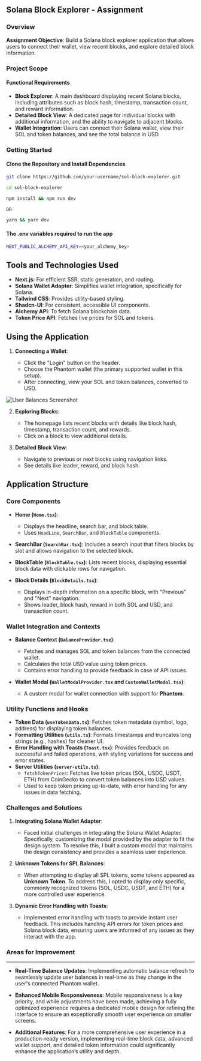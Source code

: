 ## Solana Block Explorer - Assignment

### Overview

**Assignment Objective**: Build a Solana block explorer application that allows users to connect their wallet, view recent blocks, and explore detailed block information.

### Project Scope

#### Functional Requirements

- **Block Explorer**: A main dashboard displaying recent Solana blocks, including attributes such as block hash, timestamp, transaction count, and reward information.
- **Detailed Block View**: A dedicated page for individual blocks with additional information, and the ability to navigate to adjacent blocks.
- **Wallet Integration**: Users can connect their Solana wallet, view their SOL and token balances, and see the total balance in USD

### Getting Started

#### Clone the Repository and Install Dependencies

```bash
git clone https://github.com/your-username/sol-block-explorer.git

cd sol-block-explorer

npm install && npm run dev

OR

yarn && yarn dev
```

#### The .env variables required to run the app

```bash
NEXT_PUBLIC_ALCHEMY_API_KEY=<your_alchemy_key>
```

## Tools and Technologies Used

- **Next.js**: For efficient SSR, static generation, and routing.
- **Solana Wallet Adapter**: Simplifies wallet integration, specifically for Solana.
- **Tailwind CSS**: Provides utility-based styling.
- **Shadcn-UI**: For consistent, accessible UI components.
- **Alchemy API**: To fetch Solana blockchain data.
- **Token Price API**: Fetches live prices for SOL and tokens.

## Using the Application

1.  **Connecting a Wallet**:

    - Click the "Login" button on the header.
    - Choose the Phantom wallet (the primary supported wallet in this setup).
    - After connecting, view your SOL and token balances, converted to USD.

![User Balances Screenshot](./assets/user-balances.png)

2.  **Exploring Blocks**:

    - The homepage lists recent blocks with details like block hash, timestamp, transaction count, and rewards.
    - Click on a block to view additional details.

3.  **Detailed Block View**:

    - Navigate to previous or next blocks using navigation links.
    - See details like leader, reward, and block hash.

## Application Structure

### Core Components

- **Home (`Home.tsx`)**:

  - Displays the headline, search bar, and block table.
  - Uses `HeadLine`, `SearchBar`, and `BlockTable` components.

- **SearchBar (`SearchBar.tsx`)**: Includes a search input that filters blocks by slot and allows navigation to the selected block.
- **BlockTable (`BlockTable.tsx`)**: Lists recent blocks, displaying essential block data with clickable rows for navigation.
- **Block Details (`BlockDetails.tsx`)**:

  - Displays in-depth information on a specific block, with "Previous" and "Next" navigation.
  - Shows leader, block hash, reward in both SOL and USD, and transaction count.

### Wallet Integration and Contexts

- **Balance Context (`BalanceProvider.tsx`)**:

  - Fetches and manages SOL and token balances from the connected wallet.
  - Calculates the total USD value using token prices.
  - Contains error handling to provide feedback in case of API issues.

- **Wallet Modal (`WalletModalProvider.tsx` and `CustomWalletModal.tsx`)**:

  - A custom modal for wallet connection with support for **Phantom**.

### Utility Functions and Hooks

- **Token Data (`useTokenData.ts`)**: Fetches token metadata (symbol, logo, address) for displaying token balances.
- **Formatting Utilities (`utils.ts`)**: Formats timestamps and truncates long strings (e.g., hashes) for cleaner UI.
- **Error Handling with Toasts (`Toast.tsx`)**: Provides feedback on successful and failed operations, with styling variations for success and error states.
- **Server Utilities (`server-utils.ts`)**:
  - `fetchTokenPrices`: Fetches live token prices (SOL, USDC, USDT, ETH) from CoinGecko to convert token balances into USD values.
  - Used to keep token pricing up-to-date, with error handling for any issues in data fetching.

### Challenges and Solutions

1. **Integrating Solana Wallet Adapter**:
   - Faced initial challenges in integrating the Solana Wallet Adapter. Specifically, customizing the modal provided by the adapter to fit the design system. To resolve this, I built a custom modal that maintains the design consistency and provides a seamless user experience.
2. **Unknown Tokens for SPL Balances**:

   - When attempting to display all SPL tokens, some tokens appeared as **Unknown Token**. To address this, I opted to display only specific, commonly recognized tokens (SOL, USDC, USDT, and ETH) for a more controlled user experience.

3. **Dynamic Error Handling with Toasts**:
   - Implemented error handling with toasts to provide instant user feedback. This includes handling API errors for token prices and Solana block data, ensuring users are informed of any issues as they interact with the app.

### Areas for Improvement

---

- **Real-Time Balance Updates**: Implementing automatic balance refresh to seamlessly update user balances in real-time as they change in the user's connected Phantom wallet.

- **Enhanced Mobile Responsiveness**: Mobile responsiveness is a key priority, and while adjustments have been made, achieving a fully optimized experience requires a dedicated mobile design for refining the interface to ensure an exceptionally smooth user experience on smaller screens.

- **Additional Features**: For a more comprehensive user experience in a production-ready version, implementing real-time block data, advanced wallet support, and detailed token information could significantly enhance the application’s utility and depth.
